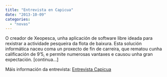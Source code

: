 ```yaml
---
title: "Entrevista en Capicua"
date: "2013-10-09"
categories: 
  - "novas"
---
```


O creador de Xeopesca, unha aplicación de software libre ideada para rexistrar a actividade pesqueira da flota de baixura. Esta solución informática naceu coma un proxecto de fin de carreira, que rematou cunha calificación de 9’5, e permite numerosas vantaxes e causou unha gran expectación. \[continua...\]

Máis información da entrevista: [Entrevista Capicua](http://xeopesca.com/wp-content/uploads/2013/10/ENTREVISTA-PABLO-BELAY-1.pdf)
